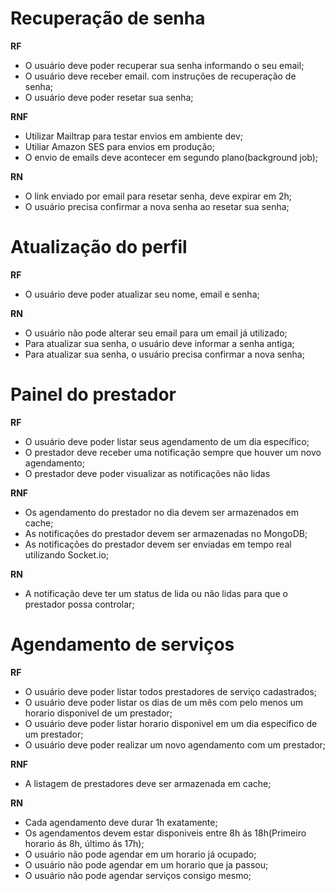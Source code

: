 # Recuperação de senha

**RF**

- O usuário deve poder recuperar sua senha informando o seu email;
- O usuário deve receber email. com instruções de recuperação de senha;
- O usuário deve poder resetar sua senha;

**RNF**

- Utilizar Mailtrap para testar envios em ambiente dev;
- Utiliar Amazon SES para envios em produção;
- O envio de emails deve acontecer em segundo plano(background job);

**RN**

- O link enviado por email para resetar senha, deve expirar em 2h;
- O usuário precisa confirmar a nova senha ao resetar sua senha;

# Atualização do perfil

**RF**

- O usuário deve poder atualizar seu nome, email e senha;

**RN**

- O usuário não pode alterar seu email para um email já utilizado;
- Para atualizar sua senha, o usuário deve informar a senha antiga;
- Para atualizar sua senha, o usuário precisa confirmar a nova senha;

# Painel do prestador

**RF**

- O usuário deve poder listar seus agendamento de um dia específico;
- O prestador deve receber uma notificação sempre que houver um novo agendamento;
- O prestador deve poder visualizar as notificações não lidas

**RNF**

- Os agendamento do prestador no dia devem ser armazenados em cache;
- As notificações do prestador devem ser armazenadas no MongoDB;
- As notificações do prestador devem ser enviadas em tempo real utilizando Socket.io;

**RN**

- A notificação deve ter um status de lida ou não lidas para que o prestador possa controlar;

# Agendamento de serviços

**RF**

- O usuário deve poder listar todos prestadores de serviço cadastrados;
- O usuário deve poder listar os dias de um mês com pelo menos um horario disponivel de um prestador;
- O usuário deve poder listar horario disponivel em um dia especifico de um prestador;
- O usuário deve poder realizar um novo agendamento com um prestador;

**RNF**

- A listagem de prestadores deve ser armazenada em cache;

**RN**

- Cada agendamento deve durar 1h exatamente;
- Os agendamentos devem estar disponiveis entre 8h ás 18h(Primeiro horario ás 8h, último ás 17h);
- O usuário não pode agendar em um horario já ocupado;
- O usuário não pode agendar em um horario que ja passou;
- O usuário não pode agendar serviços consigo mesmo;
